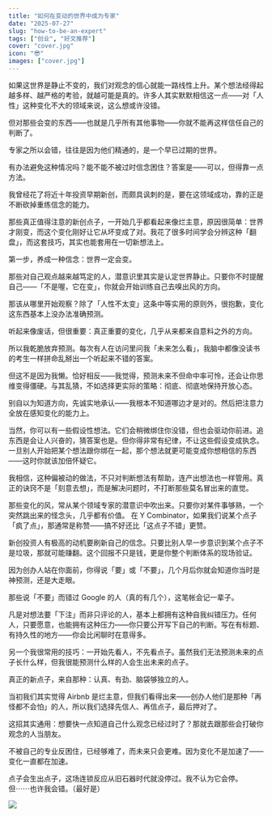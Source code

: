 ```yaml
---
title: "如何在变动的世界中成为专家"
date: "2025-07-27"
slug: "how-to-be-an-expert"
tags: ["创业", "好文推荐"]
cover: "cover.jpg"
icon: "😎"
images: ["cover.jpg"]
---
```

如果这世界是静止不变的，我们对观念的信心就能一路线性上升。某个想法经得起越多样、越严格的考验，就越可能是真的。许多人其实默默相信这一点——对「人性」这种变化不大的领域来说，这么想或许没错。



但对那些会变的东西——也就是几乎所有其他事物——你就不能再这样信任自己的判断了。



专家之所以会错，往往是因为他们精通的，是一个早已过期的世界。



有办法避免这种情况吗？能不能不被过时信念困住？答案是——可以，但得靠一点方法。



我曾经花了将近十年投资早期新创，而颇具讽刺的是，要在这领域成功，靠的正是不断砍掉重练信念的能力。



那些真正值得注意的新创点子，一开始几乎都看起来像烂主意，原因很简单：世界才刚变，而这个变化刚好让它从坏变成了对。我花了很多时间学会分辨这种「翻盘」，而这套技巧，其实也能套用在一切新想法上。



第一步，养成一种信念：世界一定会变。



那些对自己观点越来越笃定的人，潜意识里其实是认定世界静止。只要你不时提醒自己——「不是喔，它在变」，你就会开始训练自己去嗅出风的方向。



那该从哪里开始观察？除了「人性不太变」这条中等实用的原则外，很抱歉，变化这东西基本上没办法准确预测。



听起来像废话，但很重要：真正重要的变化，几乎从来都来自意料之外的方向。



所以我乾脆放弃预测。每次有人在访问里问我「未来怎么看」，我脑中都像没读书的考生一样拼命乱掰出一个听起来不错的答案。



但这不是因为我懒。恰好相反——我觉得，预测未来不但命中率可怜，还会让你思维变得僵硬。与其乱猜，不如选择更实际的策略：彻底、彻底地保持开放心态。



别自以为知道方向，先诚实地承认——我根本不知道哪边才是对的。然后把注意力全放在感知变化的能力上。



当然，你可以有一些假设性想法。它们会稍微绑住你没错，但也会驱动你前进。追东西是会让人兴奋的，猜答案也是。但你得非常有纪律，不让这些假设变成执念。
一旦别人开始把某个想法跟你绑在一起，那个想法就更可能变成你想相信的东西——这时你就该加倍怀疑它。



我相信，这种偏被动的做法，不只对判断想法有帮助，连产出想法也一样管用。真正的诀窍不是「刻意去想」，而是解决问题时，不打断那些莫名冒出来的直觉。



那些变化的风，常从某个领域专家的潜意识中吹出来。只要你对某件事够熟，一个突然跳出来的怪念头，几乎都有价值。
在 Y Combinator，如果我们说某个点子「疯了点」，那通常是称赞——搞不好还比「这点子不错」更赞。



新创投资人有极高的动机要刷新自己的信念。只要比别人早一步意识到某个点子不是垃圾，那就可能赚翻。这个回报不只是钱，更是你整个判断体系的现场验证。



因为创办人站在你面前，你得说「要」或「不要」，几个月后你就会知道你当时是神预测，还是大走眼。



那些说「不要」而错过 Google 的人（真的有几个），这笔帐会记一辈子。



凡是对想法要「下注」而非只评论的人，基本上都拥有这种自我纠错压力。任何人，只要愿意，也能拥有这种压力——你只要公开写下自己的判断。写在有标题、有持久性的地方——你会比闲聊时在意得多。



另一个我很常用的技巧：一开始先看人，不先看点子。虽然我们无法预测未来的点子长什么样，但我很能预测什么样的人会生出未来的点子。



真正的新点子，来自那种：认真、有劲、脑袋够独立的人。



当初我们其实觉得 Airbnb 是烂主意，但我们看得出来——创办人他们是那种「再怪都不会怕」的人，所以我们选择先信人、再信点子，最后押对了。



这招其实通用：想要快一点知道自己什么观念已经过时了？那就去跟那些会打破你观念的人当朋友。



不被自己的专业反困住，已经够难了，而未来只会更难。因为变化不是加速了——变化一直都在加速。



点子会生出点子，这场连锁反应从旧石器时代就没停过。我不认为它会停。
但⋯⋯也许我会错。（最好是）




![](https://prod-files-secure.s3.us-west-2.amazonaws.com/112d0858-5090-4d34-a606-b75eb8d65fd2/46476355-9cf3-4e99-9b7a-3531bc426380/1000202064.png?X-Amz-Algorithm=AWS4-HMAC-SHA256&X-Amz-Content-Sha256=UNSIGNED-PAYLOAD&X-Amz-Credential=ASIAZI2LB466RGD7HKYS%2F20250824%2Fus-west-2%2Fs3%2Faws4_request&X-Amz-Date=20250824T041942Z&X-Amz-Expires=3600&X-Amz-Security-Token=IQoJb3JpZ2luX2VjEOT%2F%2F%2F%2F%2F%2F%2F%2F%2F%2FwEaCXVzLXdlc3QtMiJHMEUCIQDbHs%2F7VRULo2RJnzPMfgpWSSCLSZ3riAcSSW6SEz0gAwIgLF%2FhUPlwX96YwFnp7z5gsrH%2BMnQ1z2TDJcOaHRJ1Hp0q%2FwMIPRAAGgw2Mzc0MjMxODM4MDUiDGbk1l6bQJ7JsTH1wSrcA7A0QQ%2FMx%2B1PDrsg9h7GtEvwftA6QIypS5U724cyCeeGb3MNytZyAoBLHFdx9weCm%2BMY8Z3dlrkWDcADSra2zNKGUsxGawqNGD9qijUaGFcMfCl7GGTFdJnFzb1jGHTgkWUzGpPEqy%2F2GE9YPS0h3m99INDnpY9%2BQGQatRi6plJBRvIu0aE3SPHjkivwwY%2BymkP89CM6Z%2FRH1G3U8z5ze5VSnAdoT1v1pDJy%2BvD6ILCExylPcRdqO01GUG1j4GMn8hQGVU0lZVluzf3eCpOuMbrPJV6PLJ8ohDr8EJD%2F0ePNioR2Is6z%2BjKYWw4jrIw8BKkbUeHW%2BTLwv5QRncD%2F8qQqfMGgW2SEM2l3K49DvQLkxQ1zENyvpTzxzs7dTOCQOk3FQS8KRp9Im2ZBdoPXSe2QwsijeeU%2Fnum2giCS8i5UBLR3JE43Kb7GDz4GfYI2xJGQeyo7UwV%2FEekYB6QWC%2F8y%2FlztpkE2%2Fu28Ox%2FR7nL7%2BkpHACEwMFDisIRjANAwSk64QicKxOzSet7ZOreuFB68Sk0zERcvjeJmM9I02SrE46n2qOV%2FxwxDnLsiT4tIpP22o2dJEaI4rqkFZW2FW6erRY9zpQhzg%2FZ7fqLxCEpvpWbfhEG%2FCIshr5YHML6cqsUGOqUBa3QIlbJFWsYw9WNQB5GCTPpyn759e7ehv3UMZLGqwDTigpSLtf0csEdvyDTYTrmZV39qBa5e2tRU3Ox2hTZXgAvI4I7lI7Vj5E2eBG79EkmIEwohfBru1BTaZFsV7wjuY4wXGeL8M4C0de3lN%2BP7CtfN4NvWZmuGwVohKZSLce38OBy8zcCZ9YRToLuY3hJwaKsdOGIpzyA5g0kBcHBvlAy54mBT&X-Amz-Signature=a195237b0ff4d99ebcc906c24c21bc99e6458d2cd1a999dccf8722eb9952c46a&X-Amz-SignedHeaders=host&x-amz-checksum-mode=ENABLED&x-id=GetObject)

